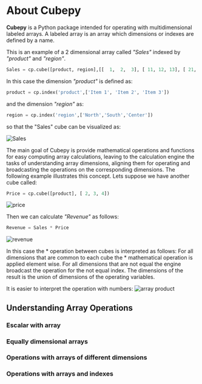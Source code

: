 # About Cubepy

**Cubepy** is a Python package intended for operating with multidimensional labeled arrays. 
A labeled array is an array which dimensions or indexes are defined by a name.

This is an example of a 2 dimensional array called *"Sales"* indexed by *"product"* and *"region"*.

```python
Sales = cp.cube([product, region],[[  1,  2,  3], [ 11, 12, 13], [ 21, 22, 23]])
```
In this case the dimension *"product"* is defined as:
```python
product = cp.index('product',['Item 1', 'Item 2', 'Item 3'])
```
and the dimension *"region"* as:
```python
region = cp.index('region',['North','South','Center'])
```
so that the "Sales" cube can be visualized as:

![Sales](http://cubepy.org/files/sales.png)

The main goal of Cubepy is provide mathematical operations and functions for easy computing array calculations, leaving to the calculation engine the tasks of understanding array dimensions, aligning them for operating and broadcasting the operations on the corresponding dimensions. The following example illustrates this concept.
Lets suppose we have another cube called:

```python
Price = cp.cube([product], [ 2, 3, 4])
```

![price](http://cubepy.org/files/price.png)

Then we can calculate *"Revenue"* as follows:

```python
Revenue = Sales * Price
```

![revenue](http://cubepy.org/files/revenue.png)

In this case the * operation between cubes is interpreted as follows:
For all dimensions that are common to each cube the * mathematical operation is applied element wise. For all dimensions that are not equal the engine broadcast the operation for the not equal index. The dimensions of the result is the union of dimensions of the operating variables. 

It is easier to interpret the operation with numbers:
![array product](http://cubepy.org/files/array%20product.png)

## Understanding Array Operations
### Escalar with array
### Equally dimensional arrays
### Operations with arrays of different dimensions
### Operations with arrays and indexes
<!--stackedit_data:
eyJoaXN0b3J5IjpbMTY5MjA0MDg1OCw4NzIyNTI0MjAsLTE2Nz
k4ODg2NTMsLTIxMzc2MTI2NTYsLTc5MzU5NzgzNywxOTgxNjQ5
NzY1LDE2NjI1ODIyOTEsLTE2MzY3Mjc3MjQsLTM2OTM4NzExMi
wtMTA3NDYzNDU3NiwxMjU3NTY1OTI5LDE0MjE2Njk4MjMsMTEx
OTYxMzczNywxNDMyMDM5NjQyLC0yMzIzNDYwMzYsMTg3Mjg2OD
czMSwxNDY4NjYwNjc5LDY3MDc2NTI4NiwtMTQwODY4Mzk2MSwy
ODE3NjU0NDZdfQ==
-->